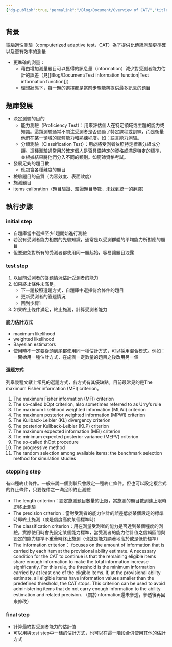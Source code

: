 ```yaml
---
{"dg-publish":true,"permalink":"/Blog/Document/Overview of CAT/","title":"電腦適性測驗概述","tags":["blog","CAT","adaptive_testing"],"created":"2023-08-17","updated":"2023-08-17"}
---
```



## 背景

電腦適性測驗（computerized adaptive test，CAT）為了提供比傳統測驗更準確以及更有效率的測量

- 更準確的測量：
    - 藉由增加測量題目可以獲得的訊息量（information）減少對受測者能力估計的誤差（見[[Blog/Document/Test information function\|Test information function]]）
    - 理想狀態下，每一題的選擇都是當前步驟能夠提供最多訊息的題目

## 題庫發展

- 決定測驗的目的
    - 能力測驗（Proficiency Test）：用來評估個人在特定領域或主題的能力或知識。這類測驗通常不關注受測者是否通過了特定課程或訓練，而是衡量他們在某一領域的總體能力和熟練程度。如：語言能力測驗。
    - 分類測驗（Classification Test）：用於將受測者依照特定標準分組或分類。這種測驗通常用於確定個人是否具備特定的資格或滿足特定的標準，並根據結果將他們分入不同的類別。如廚師資格考試。
- 發展足夠的題目數
    - 應包含各種難度的題目
- 檢驗題目的品質（內容效度、表面效度）
- 施測題目
- items calibration（題目驗證、驗證題目參數，未找到統一的翻譯）

## 執行步驟


<style> .container {font-family: sans-serif; text-align: center;} .button-wrapper button {z-index: 1;height: 40px; width: 100px; margin: 10px;padding: 5px;} .excalidraw .App-menu_top .buttonList { display: flex;} .excalidraw-wrapper { height: 800px; margin: 50px; position: relative;} :root[dir="ltr"] .excalidraw .layer-ui__wrapper .zen-mode-transition.App-menu_bottom--transition-left {transform: none;} </style><script src="https://cdn.jsdelivr.net/npm/react@17/umd/react.production.min.js"></script><script src="https://cdn.jsdelivr.net/npm/react-dom@17/umd/react-dom.production.min.js"></script><script type="text/javascript" src="https://cdn.jsdelivr.net/npm/@excalidraw/excalidraw@0/dist/excalidraw.production.min.js"></script><div id="CAT_process_stepsexcalidraw.md1"></div><script>(function(){const InitialData={"type":"excalidraw","version":2,"source":"https://github.com/zsviczian/obsidian-excalidraw-plugin/releases/tag/1.9.16","elements":[{"type":"rectangle","version":258,"versionNonce":936577672,"isDeleted":false,"id":"3DBSIjFqTssj68WNX_hhS","fillStyle":"hachure","strokeWidth":1,"strokeStyle":"solid","roughness":1,"opacity":100,"angle":0,"x":-510.01953125,"y":-35.296875,"strokeColor":"#1e1e1e","backgroundColor":"transparent","width":174,"height":87,"seed":2011189640,"groupIds":[],"frameId":null,"roundness":null,"boundElements":[{"type":"text","id":"XgbKWAjn"},{"id":"fOtLwpNuxM8fnyFRIJ-Hh","type":"arrow"}],"updated":1692254299132,"link":null,"locked":false},{"type":"text","version":325,"versionNonce":126857096,"isDeleted":false,"id":"XgbKWAjn","fillStyle":"hachure","strokeWidth":1,"strokeStyle":"solid","roughness":1,"opacity":100,"angle":0,"x":-493.01953125,"y":-16.796875,"strokeColor":"#1e1e1e","backgroundColor":"transparent","width":140,"height":50,"seed":170023928,"groupIds":[],"frameId":null,"roundness":null,"boundElements":[],"updated":1692254302839,"link":null,"locked":false,"fontSize":20,"fontFamily":1,"text":"選擇初始題目\n或題組開始測驗","rawText":"選擇初始題目\n或題組開始測驗","textAlign":"center","verticalAlign":"middle","containerId":"3DBSIjFqTssj68WNX_hhS","originalText":"選擇初始題目\n或題組開始測驗","lineHeight":1.25,"baseline":43},{"type":"rectangle","version":163,"versionNonce":97161464,"isDeleted":false,"id":"8xFr5rTGZkjlWS1QvgRyn","fillStyle":"hachure","strokeWidth":1,"strokeStyle":"solid","roughness":1,"opacity":100,"angle":0,"x":-223.55078125,"y":-34.88671875,"strokeColor":"#1e1e1e","backgroundColor":"transparent","width":174,"height":87,"seed":904113144,"groupIds":[],"frameId":null,"roundness":{"type":3},"boundElements":[{"type":"text","id":"nexiAgp9"},{"id":"fOtLwpNuxM8fnyFRIJ-Hh","type":"arrow"},{"id":"uPqmgC-xjBv80Z2VEEDGt","type":"arrow"},{"id":"17O3dJGb_rGfACTs6L6ok","type":"arrow"}],"updated":1692254231531,"link":null,"locked":false},{"type":"text","version":252,"versionNonce":1222724744,"isDeleted":false,"id":"nexiAgp9","fillStyle":"hachure","strokeWidth":1,"strokeStyle":"solid","roughness":1,"opacity":100,"angle":0,"x":-186.55078125,"y":-16.38671875,"strokeColor":"#1e1e1e","backgroundColor":"transparent","width":100,"height":50,"seed":1031499000,"groupIds":[],"frameId":null,"roundness":null,"boundElements":[],"updated":1692254118757,"link":null,"locked":false,"fontSize":20,"fontFamily":1,"text":"中途估計\n受測者能力","rawText":"中途估計\n受測者能力","textAlign":"center","verticalAlign":"middle","containerId":"8xFr5rTGZkjlWS1QvgRyn","originalText":"中途估計\n受測者能力","lineHeight":1.25,"baseline":43},{"type":"rectangle","version":295,"versionNonce":38227960,"isDeleted":false,"id":"UX0IbEqCEstbinR1EgWyq","fillStyle":"hachure","strokeWidth":1,"strokeStyle":"solid","roughness":1,"opacity":100,"angle":0,"x":-223.140625,"y":92.232421875,"strokeColor":"#1e1e1e","backgroundColor":"transparent","width":174,"height":87,"seed":956273032,"groupIds":[],"frameId":null,"roundness":{"type":3},"boundElements":[{"type":"text","id":"3ZPr4MsA"},{"id":"hzipr9q5ufaswa95qBgJA","type":"arrow"},{"id":"17O3dJGb_rGfACTs6L6ok","type":"arrow"}],"updated":1692254231531,"link":null,"locked":false},{"type":"text","version":416,"versionNonce":354910712,"isDeleted":false,"id":"3ZPr4MsA","fillStyle":"hachure","strokeWidth":1,"strokeStyle":"solid","roughness":1,"opacity":100,"angle":0,"x":-216.140625,"y":110.732421875,"strokeColor":"#1e1e1e","backgroundColor":"transparent","width":160,"height":50,"seed":1025777800,"groupIds":[],"frameId":null,"roundness":null,"boundElements":[],"updated":1692254054745,"link":null,"locked":false,"fontSize":20,"fontFamily":1,"text":"更新受測者的反應\n模式","rawText":"更新受測者的反應模式","textAlign":"center","verticalAlign":"middle","containerId":"UX0IbEqCEstbinR1EgWyq","originalText":"更新受測者的反應模式","lineHeight":1.25,"baseline":43},{"type":"rectangle","version":288,"versionNonce":541727480,"isDeleted":false,"id":"QIfRHqwYgnzFfMg0M5xBf","fillStyle":"hachure","strokeWidth":1,"strokeStyle":"solid","roughness":1,"opacity":100,"angle":0,"x":-223.140625,"y":219.3515625,"strokeColor":"#1e1e1e","backgroundColor":"transparent","width":174,"height":87,"seed":1524307960,"groupIds":[],"frameId":null,"roundness":{"type":3},"boundElements":[{"type":"text","id":"Iea3YzwP"},{"id":"VkZuWPTHWt7alpADH73zR","type":"arrow"},{"id":"hzipr9q5ufaswa95qBgJA","type":"arrow"}],"updated":1692254227920,"link":null,"locked":false},{"type":"text","version":451,"versionNonce":783180024,"isDeleted":false,"id":"Iea3YzwP","fillStyle":"hachure","strokeWidth":1,"strokeStyle":"solid","roughness":1,"opacity":100,"angle":0,"x":-186.140625,"y":237.8515625,"strokeColor":"#1e1e1e","backgroundColor":"transparent","width":100,"height":50,"seed":681924856,"groupIds":[],"frameId":null,"roundness":null,"boundElements":[],"updated":1692254049212,"link":null,"locked":false,"fontSize":20,"fontFamily":1,"text":"選擇下一題\n施測題目","rawText":"選擇下一題\n施測題目","textAlign":"center","verticalAlign":"middle","containerId":"QIfRHqwYgnzFfMg0M5xBf","originalText":"選擇下一題\n施測題目","lineHeight":1.25,"baseline":43},{"type":"rectangle","version":351,"versionNonce":825150600,"isDeleted":false,"id":"CPVMy6Fa30wjj8moGnC6D","fillStyle":"hachure","strokeWidth":1,"strokeStyle":"solid","roughness":1,"opacity":100,"angle":0,"x":338.6640625,"y":219.3515625,"strokeColor":"#1e1e1e","backgroundColor":"transparent","width":174,"height":87,"seed":994394872,"groupIds":[],"frameId":null,"roundness":null,"boundElements":[{"type":"text","id":"HNTwAmXH"},{"id":"z4E_JoYU2zDTEqWneFgm8","type":"arrow"}],"updated":1692254215558,"link":null,"locked":false},{"type":"text","version":561,"versionNonce":1573091832,"isDeleted":false,"id":"HNTwAmXH","fillStyle":"hachure","strokeWidth":1,"strokeStyle":"solid","roughness":1,"opacity":100,"angle":0,"x":375.6640625,"y":237.8515625,"strokeColor":"#1e1e1e","backgroundColor":"transparent","width":100,"height":50,"seed":1888625656,"groupIds":[],"frameId":null,"roundness":null,"boundElements":[],"updated":1692254106883,"link":null,"locked":false,"fontSize":20,"fontFamily":1,"text":"最終受測者\n能力估計","rawText":"最終受測者\n能力估計","textAlign":"center","verticalAlign":"middle","containerId":"CPVMy6Fa30wjj8moGnC6D","originalText":"最終受測者\n能力估計","lineHeight":1.25,"baseline":43},{"type":"diamond","version":222,"versionNonce":993272312,"isDeleted":false,"id":"5NjqqckoWG9rKvPBKqPJ-","fillStyle":"hachure","strokeWidth":1,"strokeStyle":"solid","roughness":1,"opacity":100,"angle":0,"x":49.26171875,"y":63.880859375,"strokeColor":"#1e1e1e","backgroundColor":"transparent","width":206,"height":143,"seed":1750665720,"groupIds":[],"frameId":null,"roundness":null,"boundElements":[{"type":"text","id":"iRaLLbi0"},{"id":"uPqmgC-xjBv80Z2VEEDGt","type":"arrow"},{"id":"VkZuWPTHWt7alpADH73zR","type":"arrow"},{"id":"4uhgDGLkV77JLjkF9pwER","type":"arrow"}],"updated":1692254203780,"link":null,"locked":false},{"type":"text","version":151,"versionNonce":1186674168,"isDeleted":false,"id":"iRaLLbi0","fillStyle":"hachure","strokeWidth":1,"strokeStyle":"solid","roughness":1,"opacity":100,"angle":0,"x":112.26171875,"y":110.630859375,"strokeColor":"#1e1e1e","backgroundColor":"transparent","width":80,"height":50,"seed":2120366840,"groupIds":[],"frameId":null,"roundness":null,"boundElements":[],"updated":1692254160490,"link":null,"locked":false,"fontSize":20,"fontFamily":1,"text":"滿足終止\n條件？","rawText":"滿足終止條件？","textAlign":"center","verticalAlign":"middle","containerId":"5NjqqckoWG9rKvPBKqPJ-","originalText":"滿足終止條件？","lineHeight":1.25,"baseline":43},{"type":"rectangle","version":478,"versionNonce":602914184,"isDeleted":false,"id":"zUQpZv7QicC47F9HH7rNg","fillStyle":"hachure","strokeWidth":1,"strokeStyle":"solid","roughness":1,"opacity":100,"angle":0,"x":338.25390625,"y":-34.88671875,"strokeColor":"#1e1e1e","backgroundColor":"transparent","width":174,"height":87,"seed":731753352,"groupIds":[],"frameId":null,"roundness":{"type":3},"boundElements":[{"type":"text","id":"eUEf7RdE"},{"id":"4uhgDGLkV77JLjkF9pwER","type":"arrow"},{"id":"z4E_JoYU2zDTEqWneFgm8","type":"arrow"}],"updated":1692254215558,"link":null,"locked":false},{"type":"text","version":661,"versionNonce":2132179848,"isDeleted":false,"id":"eUEf7RdE","fillStyle":"hachure","strokeWidth":1,"strokeStyle":"solid","roughness":1,"opacity":100,"angle":0,"x":385.25390625,"y":-3.88671875,"strokeColor":"#1e1e1e","backgroundColor":"transparent","width":80,"height":25,"seed":686750344,"groupIds":[],"frameId":null,"roundness":null,"boundElements":[],"updated":1692254118757,"link":null,"locked":false,"fontSize":20,"fontFamily":1,"text":"結束測驗","rawText":"結束測驗","textAlign":"center","verticalAlign":"middle","containerId":"zUQpZv7QicC47F9HH7rNg","originalText":"結束測驗","lineHeight":1.25,"baseline":18},{"type":"arrow","version":95,"versionNonce":603044600,"isDeleted":false,"id":"fOtLwpNuxM8fnyFRIJ-Hh","fillStyle":"hachure","strokeWidth":1,"strokeStyle":"solid","roughness":1,"opacity":100,"angle":0,"x":-328.2265625,"y":5.916116549642537,"strokeColor":"#1e1e1e","backgroundColor":"transparent","width":94.984375,"height":0.8182954542432368,"seed":390923000,"groupIds":[],"frameId":null,"roundness":null,"boundElements":[],"updated":1692321898841,"link":null,"locked":false,"startBinding":{"elementId":"3DBSIjFqTssj68WNX_hhS","gap":7.79296875,"focus":-0.033228894294437476},"endBinding":{"elementId":"8xFr5rTGZkjlWS1QvgRyn","gap":9.69140625,"focus":0.09827141158493356},"lastCommittedPoint":null,"startArrowhead":null,"endArrowhead":"arrow","points":[[0,0],[94.984375,-0.8182954542432368]]},{"type":"arrow","version":461,"versionNonce":1650559624,"isDeleted":false,"id":"uPqmgC-xjBv80Z2VEEDGt","fillStyle":"hachure","strokeWidth":1,"strokeStyle":"solid","roughness":1,"opacity":100,"angle":0,"x":-34.26953125,"y":-0.9369717006545422,"strokeColor":"#1e1e1e","backgroundColor":"transparent","width":183.2762507488261,"height":61.7762195637623,"seed":2074366856,"groupIds":[],"frameId":null,"roundness":null,"boundElements":[],"updated":1692321898851,"link":null,"locked":false,"startBinding":{"elementId":"8xFr5rTGZkjlWS1QvgRyn","gap":15.28125,"focus":-0.18961166172656496},"endBinding":{"elementId":"5NjqqckoWG9rKvPBKqPJ-","gap":5.981838598120589,"focus":0.0036633324406616353},"lastCommittedPoint":null,"startArrowhead":null,"endArrowhead":"arrow","points":[[0,0],[180.34375,-1.9770907993454578],[183.2762507488261,59.799128764416835]]},{"type":"arrow","version":193,"versionNonce":372785656,"isDeleted":false,"id":"VkZuWPTHWt7alpADH73zR","fillStyle":"hachure","strokeWidth":1,"strokeStyle":"solid","roughness":1,"opacity":100,"angle":0,"x":156.2938046180277,"y":215.68694751414407,"strokeColor":"#1e1e1e","backgroundColor":"transparent","width":193.1953125,"height":56.996646235855934,"seed":1929462776,"groupIds":[],"frameId":null,"roundness":null,"boundElements":[{"type":"text","id":"3LbOfWmB"}],"updated":1692321898851,"link":null,"locked":false,"startBinding":{"elementId":"5NjqqckoWG9rKvPBKqPJ-","gap":9.685293220213964,"focus":-0.008967390340740322},"endBinding":{"elementId":"QIfRHqwYgnzFfMg0M5xBf","gap":14.4453125,"focus":0.08682529012151195},"lastCommittedPoint":null,"startArrowhead":null,"endArrowhead":"arrow","points":[[0,0],[2.206195381972293,56.996646235855934],[-190.9891171180277,53.125552485855934]]},{"type":"text","version":5,"versionNonce":855217288,"isDeleted":false,"id":"3LbOfWmB","fillStyle":"hachure","strokeWidth":1,"strokeStyle":"solid","roughness":1,"opacity":100,"angle":0,"x":148.5,"y":260.18359375,"strokeColor":"#1e1e1e","backgroundColor":"transparent","width":20,"height":25,"seed":1725846776,"groupIds":[],"frameId":null,"roundness":null,"boundElements":[],"updated":1692254253068,"link":null,"locked":false,"fontSize":20,"fontFamily":1,"text":"否","rawText":"否","textAlign":"center","verticalAlign":"middle","containerId":"VkZuWPTHWt7alpADH73zR","originalText":"否","lineHeight":1.25,"baseline":18},{"type":"arrow","version":277,"versionNonce":315441912,"isDeleted":false,"id":"4uhgDGLkV77JLjkF9pwER","fillStyle":"hachure","strokeWidth":1,"strokeStyle":"solid","roughness":1,"opacity":100,"angle":0,"x":263.56569936523584,"y":135.380859375,"strokeColor":"#1e1e1e","backgroundColor":"transparent","width":68.25070688476416,"height":134.169921875,"seed":1971633032,"groupIds":[],"frameId":null,"roundness":null,"boundElements":[{"type":"text","id":"Giqp34Fd"}],"updated":1692321898854,"link":null,"locked":false,"startBinding":{"elementId":"5NjqqckoWG9rKvPBKqPJ-","gap":7.747782840381291,"focus":1.080621171021707},"endBinding":{"elementId":"zUQpZv7QicC47F9HH7rNg","gap":6.4375,"focus":0.09381377056129639},"lastCommittedPoint":null,"startArrowhead":null,"endArrowhead":"arrow","points":[[0,0],[0.8874256347641563,-134.169921875],[68.25070688476416,-132.845703125]]},{"type":"text","version":5,"versionNonce":703008904,"isDeleted":false,"id":"Giqp34Fd","fillStyle":"hachure","strokeWidth":1,"strokeStyle":"solid","roughness":1,"opacity":100,"angle":0,"x":254.453125,"y":-11.2890625,"strokeColor":"#1e1e1e","backgroundColor":"transparent","width":20,"height":25,"seed":233838840,"groupIds":[],"frameId":null,"roundness":null,"boundElements":[],"updated":1692254257846,"link":null,"locked":false,"fontSize":20,"fontFamily":1,"text":"是","rawText":"是","textAlign":"center","verticalAlign":"middle","containerId":"4uhgDGLkV77JLjkF9pwER","originalText":"是","lineHeight":1.25,"baseline":18},{"type":"arrow","version":125,"versionNonce":387589112,"isDeleted":false,"id":"z4E_JoYU2zDTEqWneFgm8","fillStyle":"hachure","strokeWidth":1,"strokeStyle":"solid","roughness":1,"opacity":100,"angle":0,"x":427.2734375,"y":62.6953125,"strokeColor":"#1e1e1e","backgroundColor":"transparent","width":3.96875,"height":149.27734375,"seed":378155912,"groupIds":[],"frameId":null,"roundness":null,"boundElements":[],"updated":1692321898854,"link":null,"locked":false,"startBinding":{"elementId":"zUQpZv7QicC47F9HH7rNg","gap":10.58203125,"focus":-0.006598306975702165},"endBinding":{"elementId":"CPVMy6Fa30wjj8moGnC6D","gap":7.37890625,"focus":0.07861941197589362},"lastCommittedPoint":null,"startArrowhead":null,"endArrowhead":"arrow","points":[[0,0],[3.96875,149.27734375]]},{"type":"arrow","version":70,"versionNonce":2040913912,"isDeleted":false,"id":"hzipr9q5ufaswa95qBgJA","fillStyle":"hachure","strokeWidth":1,"strokeStyle":"solid","roughness":1,"opacity":100,"angle":0,"x":-133.51171875,"y":212.2421875,"strokeColor":"#1e1e1e","backgroundColor":"transparent","width":1.6580934042132753,"height":32.009765625,"seed":28572552,"groupIds":[],"frameId":null,"roundness":null,"boundElements":[],"updated":1692321898846,"link":null,"locked":false,"startBinding":{"elementId":"QIfRHqwYgnzFfMg0M5xBf","gap":7.109375,"focus":0.05882643194522213},"endBinding":{"elementId":"UX0IbEqCEstbinR1EgWyq","gap":1,"focus":0.014949252207708522},"lastCommittedPoint":null,"startArrowhead":null,"endArrowhead":"arrow","points":[[0,0],[-1.6580934042132753,-32.009765625]]},{"type":"arrow","version":56,"versionNonce":1626209672,"isDeleted":false,"id":"17O3dJGb_rGfACTs6L6ok","fillStyle":"hachure","strokeWidth":1,"strokeStyle":"solid","roughness":1,"opacity":100,"angle":0,"x":-137.1328125,"y":85.92578125,"strokeColor":"#1e1e1e","backgroundColor":"transparent","width":0.828125,"height":32.56640625,"seed":260824968,"groupIds":[],"frameId":null,"roundness":null,"boundElements":[],"updated":1692321898844,"link":null,"locked":false,"startBinding":{"elementId":"UX0IbEqCEstbinR1EgWyq","gap":6.306640625,"focus":0.0031137004265248632},"endBinding":{"elementId":"8xFr5rTGZkjlWS1QvgRyn","gap":1.24609375,"focus":0.028919617191211923},"lastCommittedPoint":null,"startArrowhead":null,"endArrowhead":"arrow","points":[[0,0],[-0.828125,-32.56640625]]},{"type":"line","version":125,"versionNonce":971494648,"isDeleted":false,"id":"6jDzi7PCYa2N3XbQkP8Oz","fillStyle":"hachure","strokeWidth":2,"strokeStyle":"solid","roughness":2,"opacity":100,"angle":0,"x":-321.7109375,"y":-73.93972412313639,"strokeColor":"#1971c2","backgroundColor":"transparent","width":209.515625,"height":0.78125,"seed":1236232440,"groupIds":["X6pww9u8jvjy2bQmX-ec1"],"frameId":null,"roundness":null,"boundElements":[],"updated":1692254439132,"link":null,"locked":false,"startBinding":null,"endBinding":null,"lastCommittedPoint":null,"startArrowhead":null,"endArrowhead":null,"points":[[0,0],[-209.515625,0.78125]]},{"type":"text","version":40,"versionNonce":417732232,"isDeleted":false,"id":"NCTNJjJ3","fillStyle":"hachure","strokeWidth":2,"strokeStyle":"solid","roughness":2,"opacity":100,"angle":0,"x":-491.5625,"y":-110.98659912313639,"strokeColor":"#1971c2","backgroundColor":"transparent","width":133.39987182617188,"height":25,"seed":1590178184,"groupIds":["X6pww9u8jvjy2bQmX-ec1"],"frameId":null,"roundness":null,"boundElements":[],"updated":1692254439132,"link":null,"locked":false,"fontSize":20,"fontFamily":1,"text":"Starting step","rawText":"Starting step","textAlign":"left","verticalAlign":"top","containerId":null,"originalText":"Starting step","lineHeight":1.25,"baseline":18},{"type":"line","version":244,"versionNonce":1628599800,"isDeleted":false,"id":"4SI6K8wst2bz5_iFD5A1v","fillStyle":"hachure","strokeWidth":2,"strokeStyle":"solid","roughness":2,"opacity":100,"angle":0,"x":-25.842207675576446,"y":-73.52956787313639,"strokeColor":"#1971c2","backgroundColor":"transparent","width":209.515625,"height":0.78125,"seed":1504073720,"groupIds":["3U4ybB5QVHXyWS3g5f9gc"],"frameId":null,"roundness":null,"boundElements":[],"updated":1692254439132,"link":null,"locked":false,"startBinding":null,"endBinding":null,"lastCommittedPoint":null,"startArrowhead":null,"endArrowhead":null,"points":[[0,0],[-209.515625,0.78125]]},{"type":"text","version":172,"versionNonce":1207043464,"isDeleted":false,"id":"RkfqbV2O","fillStyle":"hachure","strokeWidth":2,"strokeStyle":"solid","roughness":2,"opacity":100,"angle":0,"x":-195.69377017557645,"y":-110.98659912313639,"strokeColor":"#1971c2","backgroundColor":"transparent","width":102.139892578125,"height":25,"seed":738760952,"groupIds":["3U4ybB5QVHXyWS3g5f9gc"],"frameId":null,"roundness":null,"boundElements":[],"updated":1692254439132,"link":null,"locked":false,"fontSize":20,"fontFamily":1,"text":"Test step","rawText":"Test step","textAlign":"left","verticalAlign":"top","containerId":null,"originalText":"Test step","lineHeight":1.25,"baseline":18},{"type":"line","version":247,"versionNonce":1816196856,"isDeleted":false,"id":"TrMRXvSUdmKAckm-1khEM","fillStyle":"hachure","strokeWidth":2,"strokeStyle":"solid","roughness":2,"opacity":100,"angle":0,"x":240.01398051136448,"y":-73.52956787313639,"strokeColor":"#1971c2","backgroundColor":"transparent","width":209.515625,"height":0.78125,"seed":1040366472,"groupIds":["hE5qoJyIEkXE_TC34eO5v"],"frameId":null,"roundness":null,"boundElements":[],"updated":1692254439132,"link":null,"locked":false,"startBinding":null,"endBinding":null,"lastCommittedPoint":null,"startArrowhead":null,"endArrowhead":null,"points":[[0,0],[-209.515625,0.78125]]},{"type":"text","version":176,"versionNonce":765990024,"isDeleted":false,"id":"qpyf4Qi1","fillStyle":"hachure","strokeWidth":2,"strokeStyle":"solid","roughness":2,"opacity":100,"angle":0,"x":70.16241801136448,"y":-110.98659912313639,"strokeColor":"#1971c2","backgroundColor":"transparent","width":130.95985412597656,"height":25,"seed":1278347912,"groupIds":["hE5qoJyIEkXE_TC34eO5v"],"frameId":null,"roundness":null,"boundElements":[],"updated":1692254439132,"link":null,"locked":false,"fontSize":20,"fontFamily":1,"text":"Stopping step","rawText":"Stopping step","textAlign":"left","verticalAlign":"top","containerId":null,"originalText":"Stopping step","lineHeight":1.25,"baseline":18},{"type":"line","version":248,"versionNonce":1878480888,"isDeleted":false,"id":"sSB4ZBLYFkukAlgKGnRLZ","fillStyle":"hachure","strokeWidth":2,"strokeStyle":"solid","roughness":2,"opacity":100,"angle":0,"x":529.1936680113645,"y":-73.52956787313639,"strokeColor":"#1971c2","backgroundColor":"transparent","width":209.515625,"height":0.78125,"seed":964586888,"groupIds":["Lzkjw22p-rCgdXKkQ9Wbc"],"frameId":null,"roundness":null,"boundElements":[],"updated":1692254439132,"link":null,"locked":false,"startBinding":null,"endBinding":null,"lastCommittedPoint":null,"startArrowhead":null,"endArrowhead":null,"points":[[0,0],[-209.515625,0.78125]]},{"type":"text","version":175,"versionNonce":801391496,"isDeleted":false,"id":"bmiKkEKU","fillStyle":"hachure","strokeWidth":2,"strokeStyle":"solid","roughness":2,"opacity":100,"angle":0,"x":359.3421055113645,"y":-110.98659912313639,"strokeColor":"#1971c2","backgroundColor":"transparent","width":96.75991821289062,"height":25,"seed":23559304,"groupIds":["Lzkjw22p-rCgdXKkQ9Wbc"],"frameId":null,"roundness":null,"boundElements":[],"updated":1692254439132,"link":null,"locked":false,"fontSize":20,"fontFamily":1,"text":"Final step","rawText":"Final step","textAlign":"left","verticalAlign":"top","containerId":null,"originalText":"Final step","lineHeight":1.25,"baseline":18},{"id":"93VcrmAD","type":"text","x":-102.9453125,"y":-260.30078125,"width":9.739990234375,"height":25,"angle":0,"strokeColor":"#1971c2","backgroundColor":"transparent","fillStyle":"hachure","strokeWidth":2,"strokeStyle":"solid","roughness":2,"opacity":100,"groupIds":[],"frameId":null,"roundness":null,"seed":555934968,"version":5,"versionNonce":105670648,"isDeleted":true,"boundElements":null,"updated":1692322052153,"link":null,"locked":false,"text":"k","rawText":"k","fontSize":20,"fontFamily":1,"textAlign":"left","verticalAlign":"top","baseline":18,"containerId":null,"originalText":"k","lineHeight":1.25}],"appState":{"theme":"light","viewBackgroundColor":"#ffffff","currentItemStrokeColor":"#1971c2","currentItemBackgroundColor":"transparent","currentItemFillStyle":"hachure","currentItemStrokeWidth":2,"currentItemStrokeStyle":"solid","currentItemRoughness":2,"currentItemOpacity":100,"currentItemFontFamily":1,"currentItemFontSize":20,"currentItemTextAlign":"left","currentItemStartArrowhead":null,"currentItemEndArrowhead":"arrow","scrollX":651.15625,"scrollY":425.1484375,"zoom":{"value":1},"currentItemRoundness":"sharp","gridSize":null,"currentStrokeOptions":null,"previousGridSize":null,"frameRendering":{"enabled":true,"clip":true,"name":true,"outline":true}},"files":{}};InitialData.scrollToContent=true;App=()=>{const e=React.useRef(null),t=React.useRef(null),[n,i]=React.useState({width:void 0,height:void 0});return React.useEffect(()=>{i({width:t.current.getBoundingClientRect().width,height:t.current.getBoundingClientRect().height});const e=()=>{i({width:t.current.getBoundingClientRect().width,height:t.current.getBoundingClientRect().height})};return window.addEventListener("resize",e),()=>window.removeEventListener("resize",e)},[t]),React.createElement(React.Fragment,null,React.createElement("div",{className:"excalidraw-wrapper",ref:t},React.createElement(ExcalidrawLib.Excalidraw,{ref:e,width:n.width,height:n.height,initialData:InitialData,viewModeEnabled:!0,zenModeEnabled:!0,gridModeEnabled:!1})))},excalidrawWrapper=document.getElementById("CAT_process_stepsexcalidraw.md1");ReactDOM.render(React.createElement(App),excalidrawWrapper);})();</script>


### initial step

- 自題庫當中選擇至少1題開始進行測驗
- 若沒有受測者能力相關的先驗知識，通常是以受測群體的平均能力所對應的題目
- 但要避免對所有的受測者都使用同一題起始，容易讓題目洩露

### test step

1. 以目前受測者的答題情況估計受測者的能力
2. 如果終止條件未滿足，
    - 下一題按照選題方式，自題庫中選擇符合條件的題目
    - 更新受測者的答題情況
    - 回到步驟1
3. 如果終止條件滿足，終止施測，計算受測者能力

#### 能力估計方式

- maximum likelihood
- weighted likelihood
- Bayesian estimators
- 使用時不一定要從頭到尾都使用同一種估計方式，可以採用混合模式。例如：一開始用一種估計方式，在施測一定數量的題目之後改用另一個

#### 選題方式

列舉幾種文獻上常見的選題方式，各方式有其優缺點。目前最常見的是The maximum Fisher information (MFI) criterion。

1. The maximum Fisher information (MFI) criterion
2. The so-called bOpt criterion, also sometimes referred to as Urry’s rule
3. The maximum likelihood weighted information (MLWI) criterion
4. The maximum posterior weighted information (MPWI) criterion
5. The Kullback-Leibler (KL) divergency criterion
6. The posterior Kullback-Leibler (KLP) criterion
7. The maximum expected information (MEI) criterion
8. The minimum expected posterior variance (MEPV) criterion
9. The so-called thOpt procedure
10. The progressive method
11. The random selection among available items: the benchmark selection method for simulation studies

### stopping step

有四種終止條件。一般來說一個測驗只會設定一種終止條件。但也可以設定複合式的終止條件，只要條件之一滿足即終止測驗

- The length criterion：設定施測題目數量的上限，當施測的題目數到達上限時即終止測驗 
- The precision criterion：當對受測者的能力估計的誤差低於某個設定的標準時即終止施測（或是信度高於某個標準時）
- The classification criterion：用在測量受測者的能力是否達到某個程度的測驗。實際使用時會先設定某個能力標準，當受測者的能力估計值之信賴區間與設定的能力標準不重疊時終止施測（也就是能力顯著地高於或是低於標準）
- The information criterion： focuses on the amount of information that is carried by each item at the provisional ability estimate. A necessary condition for the CAT to continue is that the remaining eligible items share enough information to make the total information increase significantly. For this rule, the threshold is the minimum information carried by at least one of the eligible items. If, at the provisional ability estimate, all eligible items have information values smaller than the predefined threshold, the CAT stops. This criterion can be used to avoid administering items that do not carry enough information to the ability estimation and related precision. （關於information還未參透，參透後再回來修改）

### final step

- 計算最終對受測者能力的估計值
- 可以用與test step中一樣的估計方式，也可以在這一階段合併使用其他的估計方式